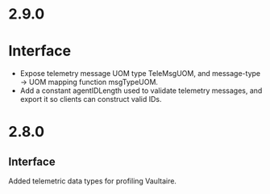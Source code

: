 # 2.9.0

# Interface

 - Expose telemetry message UOM type TeleMsgUOM, and message-type -> UOM
   mapping function msgTypeUOM.
 - Add a constant agentIDLength used to validate telemetry messages, and
   export it so clients can construct valid IDs.

# 2.8.0

## Interface

Added telemetric data types for profiling Vaultaire.
